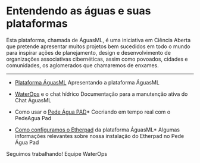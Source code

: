 <!-- TITLE: Wiki das Águas -->
<!-- SUBTITLE: Cocriar faz parte da cultura das águas -->

# Entendendo as águas e suas plataformas

Esta plataforma, chamada de ÁguasML, é uma iniciativa em Ciência Aberta que pretende apresentar muitos projetos bem sucedidos em todo o mundo para inspirar ações de planejamento, design e desenvolvimento de organizações associativas cibernéticas, assim como povoados, cidades e comunidades, os aglomerados que chamaremos de enxames. 




-----


* [Plataforma ÁguasML]
Apresentando a plataforma ÁguasML



* [WaterOps] e o chat hídrico
Documentação para a manutenção ativa do Chat ÁguasML



* Como usar o [Pede Água PAD]* 
Cocriando em tempo real com o PedeAgua Pad



* [Como configuramos o Etherpad] da plataforma ÁguasML*
Algumas informações relevantes sobre nossa instalação do Etherpad no Pede Água Pad


Seguimos trabalhando!
Equipe WaterOps


[Plataforma ÁguasML]:https://wiki.aguas.ml/aguasml
[WaterOps]:https://wiki.aguas.ml/plataforma/chat-das-aguas/waterchat
[Pede Água PAD]:https://wiki.aguas.ml/plataforma/pedeagua-pad/pedeaguas-pad
[Como configuramos o Etherpad]:https://wiki.aguas.ml/plataforma/pedeagua-pad/configurando-o-etherpad-no-pede-aguas-pad
